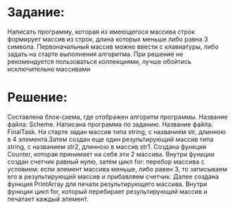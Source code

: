 # Задание:

Написать программу, которая из имеющегося массива строк формирует массив из строк, длина которых меньше либо равна 3 символа. 
Первоначальный массив можно ввести с клавиатуры, либо задать на старте выполнения алгоритма. При решение не рекомендуется пользоваться коллекциями, лучше обойтись исключительно массивами

# Решение:

Составлена блок-схема, где отображен алгоритм программы. Название файла: Scheme.
Написана программа по заданию. Название файла: FinalTask.
На старте задан массив типа string, с названием str, длинною в 4 элемента.Затем создан еще один результирующий массив типа string, с названием str2, длинною в массив str1. 
Создана функция Counter, которая принимает на себя эти 2 массива. Внутри функции создан счетчик равный нулю, затем цикл for: перебор массива с условием: если элемент массива меньше, либо равен 3, то записываем его в результирующий массив и прибавляем счетчик.
Далее создана функция PrintArray для печати результирующего массива. Внутри функции цикл for, который перебирает результирующий массив и печатает каждый элемент.
